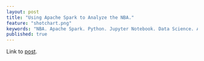 ```yaml
---
layout: post
title: "Using Apache Spark to Analyze the NBA."
feature: "shotchart.png"
keywords: "NBA. Apache Spark. Python. Jupyter Notebook. Data Science. Analytics."
published: true
---
```


Link to [post](https://content.pivotal.io/blog/how-data-science-assists-sports).
